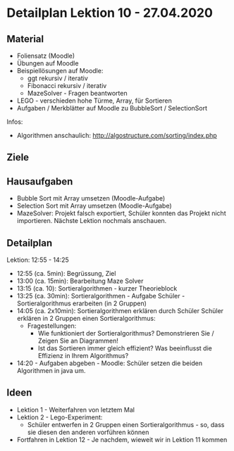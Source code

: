 Detailplan Lektion 10 - 27.04.2020
===========================================

Material
--------

* Foliensatz (Moodle)
* Übungen auf Moodle
* Beispiellösungen auf Moodle:
  * ggt rekursiv / iterativ
  * Fibonacci rekursiv / iterativ
  * MazeSolver - Fragen beantworten
* LEGO - verschieden hohe Türme, Array, für Sortieren
* Aufgaben / Merkblätter auf Moodle zu BubbleSort / SelectionSort

Infos:
  * Algorithmen anschaulich: http://algostructure.com/sorting/index.php

Ziele
-----



Hausaufgaben
--------------

* Bubble Sort mit Array umsetzen (Moodle-Aufgabe)
* Selection Sort mit Array umsetzen (Moodle-Aufgabe)
* MazeSolver: Projekt falsch exportiert, Schüler konnten das Projekt nicht importieren. Nächste Lektion nochmals anschauen.

Detailplan
----------

Lektion: 12:55 - 14:25

* 12:55 (ca. 5min): Begrüssung, Ziel
* 13:00 (ca. 15min): Bearbeitung Maze Solver
* 13:15 (ca. 10): Sortieralgorithmen - kurzer Theorieblock
* 13:25 (ca. 30min): Sortieralgorithmen - Aufgabe Schüler - Sortieralgorithmus erarbeiten (in 2 Gruppen)
* 14:05 (ca. 2x10min): Sortieralgorithmen erklären durch Schüler
    Schüler erklären in 2 Gruppen einen Sortieralgorithmus:
    * Fragestellungen:
      * Wie funktioniert der Sortieralgorithmus? Demonstrieren Sie / Zeigen Sie an Diagrammen!
      * Ist das Sortieren immer gleich effizient? Was beeinflusst die Effizienz in Ihrem Algorithmus?
* 14:20 - Aufgaben abgeben - Moodle: Schüler setzen die beiden Algorithmen in java um.

Ideen
--------

* Lektion 1 - Weiterfahren von letztem Mal
* Lektion 2 - Lego-Experiment:
  * Schüler entwerfen in 2 Gruppen einen Sortieralgorithmus - so, dass sie diesen den anderen vorführen können
* Fortfahren in Lektion 12 - Je nachdem, wieweit wir in Lektion 11 kommen
